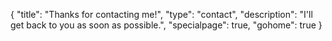 {
	"title": "Thanks for contacting me!",
	"type": "contact",
	"description": "I'll get back to you as soon as possible.",
	"specialpage": true,
	"gohome": true
}

